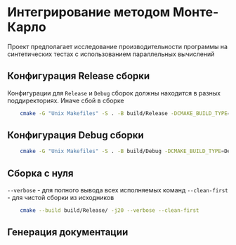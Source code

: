 # Интегрирование методом Монте-Карло

Проект предполагает исследование производительности программы на синтетических тестах с использованием параллельных вычислений

## Конфигурация Release сборки
Конфигурации для `Release` и `Debug` сборок должны находится в разных поддиректориях.
Иначе сбой в сборке

```bash
    cmake -G "Unix Makefiles" -S . -B build/Release -DCMAKE_BUILD_TYPE=Release
```

## Конфигурация Debug сборки

```bash
    cmake -G "Unix Makefiles" -S . -B build/Debug -DCMAKE_BUILD_TYPE=Debug -DCMAKE_EXPORT_COMPILE_COMMANDS=1 -DCMAKE_CXX_COMPILER=clang++ -DCMAKE_C_COMPILER=clang
```

## Сборка с нуля

`--verbose` - для полного вывода всех исполняемых команд
`--clean-first` - для чистой сборки из исходников

```bash
    cmake --build build/Release/ -j20 --verbose --clean-first
```

## Генерация документации

